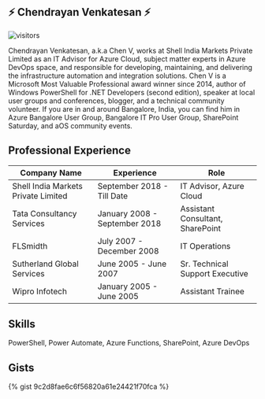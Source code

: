 ## ⚡ Chendrayan Venkatesan ⚡

![visitors](https://visitor-badge.glitch.me/badge?page_id=ChendrayanV.ChendrayanV)

Chendrayan Venkatesan, a.k.a Chen V, works at Shell India Markets Private Limited as an IT Advisor for Azure Cloud, subject matter experts in Azure DevOps space, and responsible for developing, maintaining, and delivering the infrastructure automation and integration solutions. Chen V is a Microsoft Most Valuable Professional award winner since 2014, author of Windows PowerShell for .NET Developers (second edition), speaker at local user groups and conferences, blogger, and a technical community volunteer. If you are in and around Bangalore, India, you can find him in Azure Bangalore User Group, Bangalore IT Pro User Group, SharePoint Saturday, and aOS community events.  

## Professional Experience

| Company Name                        | Experience                    | Role                             |
| ----------------------------------- | ----------------------------- | -------------------------------- |
| Shell India Markets Private Limited | September 2018 - Till Date    | IT Advisor, Azure Cloud          |
| Tata Consultancy Services           | January 2008 - September 2018 | Assistant Consultant, SharePoint |
| FLSmidth                            | July 2007 - December 2008     | IT Operations                    |
| Sutherland Global Services          | June 2005 - June 2007         | Sr. Technical Support Executive  |
| Wipro Infotech                      | January 2005 - June 2005      | Assistant Trainee                |

## Skills

PowerShell, Power Automate, Azure Functions, SharePoint, Azure DevOps


## Gists

{% gist 9c2d8fae6c6f56820a61e24421f70fca %}